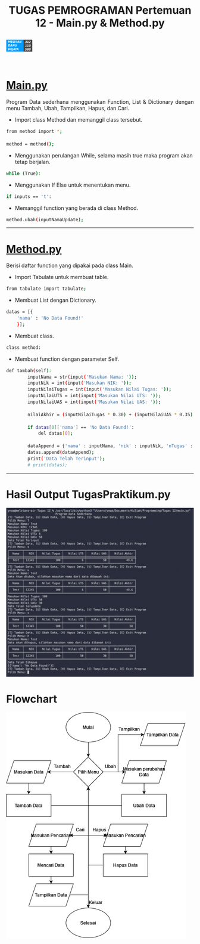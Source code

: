 # <p align="center"> TUGAS PEMROGRAMAN Pertemuan 12 - Main.py & Method.py
[![melvian](./images/melvian.png)](https://www.linkedin.com/in/melvian-wijaya-760b371b1/)


<br>


# [Main.py](https://github.com/melviandanuw/TugasKelilingLuasLingkaran/blob/main/tugas.py)

<p align="justify">Program Data sederhana menggunakan Function, List & Dictionary dengan menu Tambah, Ubah, Tampilkan, Hapus, dan Cari.

- Import class Method dan memanggil class tersebut.
```sh
from method import *;

method = method(); 
```
- Menggunakan perulangan While, selama masih true maka program akan tetap berjalan.
```sh
while (True):
```
- Menggunakan If Else untuk menentukan menu.
```sh
if inputs == 't':
```
- Memanggil function yang berada di class Method.
```sh
method.ubah(inputNamaUpdate);
```
----

# [Method.py](https://github.com/melviandanuw/TugasKelilingLuasLingkaran/blob/main/tugas.py)

<p align="justify">Berisi daftar function yang dipakai pada class Main.

- Import Tabulate untuk membuat table.
```sh
from tabulate import tabulate; 
```
- Membuat List dengan Dictionary.
```sh
datas = [{
    'nama' : 'No Data Found!'    
    }];
```
- Membuat class.
```sh
class method:
```
- Membuat function dengan parameter Self.
```sh
def tambah(self):
        inputNama = str(input('Masukan Nama: '));
        inputNik = int(input('Masukan NIK: '));
        inputNilaiTugas = int(input('Masukan Nilai Tugas: '));
        inputNilaiUTS = int(input('Masukan Nilai UTS: '));
        inputNilaiUAS = int(input('Masukan Nilai UAS: '));
        
        nilaiAkhir = (inputNilaiTugas * 0.30) + (inputNilaiUAS * 0.35) + (inputNilaiUTS * 0.35);
        
        if datas[0]['nama'] == 'No Data Found!':
            del datas[0];
            
        dataAppend = {'nama' : inputNama, 'nik' : inputNik, 'nTugas' : inputNilaiTugas, 'nUTS' : inputNilaiUTS, 'nUAS' : inputNilaiUAS, 'nAkhir' : nilaiAkhir};    
        datas.append(dataAppend);
        print('Data Telah Terinput');
        # print(datas);
```
----

# Hasil Output TugasPraktikum.py
![Output1](./images/output.png)

# Flowchart
![Output](./images/Flowchart.png)

